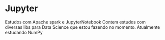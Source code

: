 # Jupyter
 Estudos com Apache spark e JupyterNotebook
 Contem estudos com diversas libs para Data Science que estou fazendo no momento.
 Atualmente estudando NumPy

